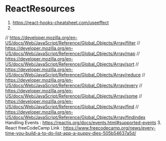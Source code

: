 # ReactResources
1. https://react-hooks-cheatsheet.com/useeffect
2. 
// https://developer.mozilla.org/en-US/docs/Web/JavaScript/Reference/Global_Objects/Array/filter
// https://developer.mozilla.org/en-US/docs/Web/JavaScript/Reference/Global_Objects/Array/map
// https://developer.mozilla.org/en-US/docs/Web/JavaScript/Reference/Global_Objects/Array/sort
// https://developer.mozilla.org/en-US/docs/Web/JavaScript/Reference/Global_Objects/Array/reduce
// https://developer.mozilla.org/en-US/docs/Web/JavaScript/Reference/Global_Objects/Array/every
// https://developer.mozilla.org/en-US/docs/Web/JavaScript/Reference/Global_Objects/Array/some
// https://developer.mozilla.org/en-US/docs/Web/JavaScript/Reference/Global_Objects/Array/find
// https://developer.mozilla.org/en-US/docs/Web/JavaScript/Reference/Global_Objects/Array/findindex
 Handling Events : https://reactjs.org/docs/events.html#supported-events
 3. React freeCodeCamp Link : https://www.freecodecamp.org/news/every-time-you-build-a-to-do-list-app-a-puppy-dies-505b54637a5d/
